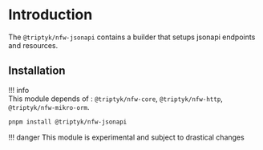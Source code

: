 # Introduction

The `@triptyk/nfw-jsonapi` contains a builder that setups jsonapi endpoints and resources.

## Installation

!!! info     
    This module depends of : `@triptyk/nfw-core`, `@triptyk/nfw-http`, `@triptyk/nfw-mikro-orm`.

```sh
pnpm install @triptyk/nfw-jsonapi
```

!!! danger
    This module is experimental and subject to drastical changes